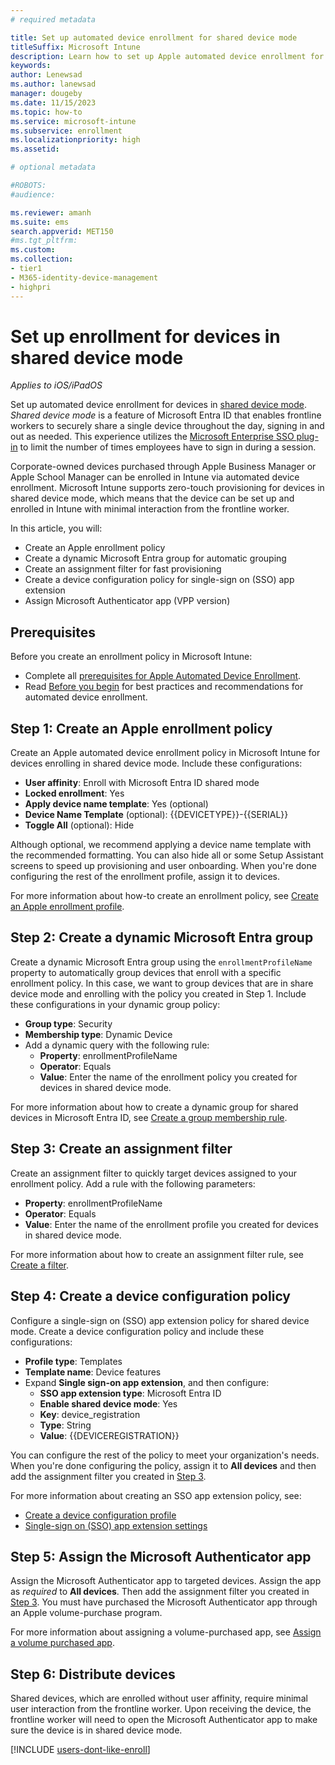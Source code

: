```yaml
---
# required metadata

title: Set up automated device enrollment for shared device mode 
titleSuffix: Microsoft Intune
description: Learn how to set up Apple automated device enrollment for iOS/iPadOS devices in shared device mode, a feature of Microsoft Entra.    
keywords:
author: Lenewsad
ms.author: lanewsad
manager: dougeby
ms.date: 11/15/2023
ms.topic: how-to
ms.service: microsoft-intune
ms.subservice: enrollment
ms.localizationpriority: high
ms.assetid: 

# optional metadata

#ROBOTS:
#audience:

ms.reviewer: amanh 
ms.suite: ems
search.appverid: MET150
#ms.tgt_pltfrm:
ms.custom: 
ms.collection:
- tier1
- M365-identity-device-management
- highpri
---  
```


# Set up enrollment for devices in shared device mode  

*Applies to iOS/iPadOS*  

Set up automated device enrollment for devices in [shared device mode](/azure/active-directory/develop/msal-ios-shared-devices). *Shared device mode* is a feature of Microsoft Entra ID that enables frontline workers to securely share a single device throughout the day, signing in and out as needed. This experience utilizes the [Microsoft Enterprise SSO plug-in](../configuration/use-enterprise-sso-plug-in-ios-ipados-with-intune.md) to limit the number of times employees have to sign in during a session.      

Corporate-owned devices purchased through Apple Business Manager or Apple School Manager can be enrolled in Intune via automated device enrollment.  Microsoft Intune supports zero-touch provisioning for devices in shared device mode, which means that the device can be set up and enrolled in Intune with minimal interaction from the frontline worker.     

In this article, you will:  

* Create an Apple enrollment policy
* Create a dynamic Microsoft Entra group for automatic grouping
* Create an assignment filter for fast provisioning
* Create a device configuration policy for single-sign on (SSO) app extension
* Assign Microsoft Authenticator app (VPP version)     

## Prerequisites 
Before you create an enrollment policy in Microsoft Intune:  

* Complete all [prerequisites for Apple Automated Device Enrollment](device-enrollment-program-enroll-ios.md#prerequisites).  
* Read [Before you begin](device-enrollment-program-enroll-ios.md#before-you-begin) for best practices and recommendations for automated device enrollment.  

## Step 1: Create an Apple enrollment policy  
Create an Apple automated device enrollment policy in Microsoft Intune for devices enrolling in shared device mode. Include these configurations:    
* **User affinity**: Enroll with Microsoft Entra ID shared mode  
* **Locked enrollment**: Yes  
* **Apply device name template**: Yes (optional)  
* **Device Name Template** (optional): {{DEVICETYPE}}-{{SERIAL}}   
* **Toggle All** (optional): Hide 

 Although optional, we recommend applying a device name template with the recommended formatting. You can also hide all or some Setup Assistant screens to speed up provisioning and user onboarding. When you're done configuring the rest of the enrollment profile, assign it to devices. 

 For more information about how-to create an enrollment policy, see [Create an Apple enrollment profile](device-enrollment-program-enroll-ios.md#create-an-apple-enrollment-profile).  

<a name='step-2-create-a-dynamic-azure-ad-group'></a>

## Step 2: Create a dynamic Microsoft Entra group
Create a dynamic Microsoft Entra group using the `enrollmentProfileName` property to automatically group devices that enroll with a specific enrollment policy. In this case, we want to group devices that are in share device mode and enrolling with the policy you created in Step 1. Include these configurations in your dynamic group policy:  
* **Group type**: Security
* **Membership type**: Dynamic Device  
* Add a dynamic query with the following rule: 
    * **Property**: enrollmentProfileName
    * **Operator**: Equals
    * **Value**: Enter the name of the enrollment policy you created for devices in  shared device mode. 

For more information about how to create a dynamic group for shared devices in Microsoft Entra ID, see [Create a group membership rule](/azure/active-directory/enterprise-users/groups-create-rule#to-create-a-group-membership-rule).  

## Step 3: Create an assignment filter

Create an assignment filter to quickly target devices assigned to your enrollment policy. Add a rule with the following parameters:   
* **Property**: enrollmentProfileName  
* **Operator**: Equals
* **Value**: Enter the name of the enrollment profile you created for devices in shared device mode.  

For more information about how to create an assignment filter rule, see [Create a filter](../fundamentals/filters.md#prerequisites).  

## Step 4: Create a device configuration policy
Configure a single-sign on (SSO) app extension policy for shared device mode. Create a device configuration policy and include these configurations:   
* **Profile type**: Templates
* **Template name**: Device features
* Expand **Single sign-on app extension**, and then configure:    
    * **SSO app extension type**: Microsoft Entra ID
    * **Enable shared device mode**: Yes  
    * **Key**: device_registration
    * **Type**: String
    * **Value**: {{DEVICEREGISTRATION}} 

You can configure the rest of the policy to meet your organization's needs. When you're done configuring the policy, assign it to **All devices** and then add the assignment filter you created in [Step 3](#step-3-create-an-assignment-filter).  

For more information about creating an SSO app extension policy, see:  
* [Create a device configuration profile](../configuration/device-features-configure.md#create-the-profile)  
* [Single-sign on (SSO) app extension settings](../configuration/device-features-configure.md#single-sign-on-sso)  

## Step 5: Assign the Microsoft Authenticator app
Assign the Microsoft Authenticator app to targeted devices. Assign the app as *required* to **All devices**. Then add the assignment filter you created in [Step 3](#step-3-create-an-assignment-filter). You must have purchased the Microsoft Authenticator app through an Apple volume-purchase program.      

For more information about assigning a volume-purchased app, see [Assign a volume purchased app](../apps/vpp-apps-ios.md#assign-a-volume-purchased-app).    

## Step 6: Distribute devices   

Shared devices, which are enrolled without user affinity, require minimal user interaction from the frontline worker. Upon receiving the device, the frontline worker will need to open the Microsoft Authenticator app to make sure the device is in shared device mode.   

[!INCLUDE [users-dont-like-enroll](../includes/users-dont-like-enroll.md)]  
